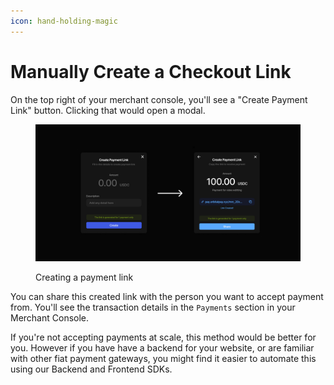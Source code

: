 ```yaml
---
icon: hand-holding-magic
---
```


# Manually Create a Checkout Link

On the top right of your merchant console, you'll see a "Create Payment Link" button. Clicking that would open a modal.

<figure><img src="../../.gitbook/assets/image (4).png" alt=""><figcaption><p>Creating a payment link</p></figcaption></figure>

You can share this created link with the person you want to accept payment from. You'll see the transaction details in the `Payments` section in your Merchant Console.

If you're not accepting payments at scale, this method would be better for you. However if you have have a backend for your website, or are familiar with other fiat payment gateways, you might find it easier to automate this using our Backend and Frontend SDKs.
